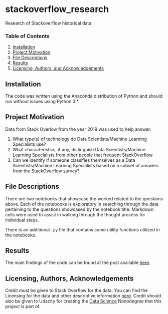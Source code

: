 # stackoverflow_research
Research of Stackoverflow historical data

### Table of Contents

1. [Installation](#installation)
2. [Project Motivation](#motivation)
3. [File Descriptions](#files)
4. [Results](#results)
5. [Licensing, Authors, and Acknowledgements](#licensing)


## Installation <a name="installation"></a>

The code was written using the Anaconda distribution of Python and should run without issues using Python 3.*.

## Project Motivation<a name="motivation"></a>

Data from Stack Overlow from the year 2019 was used to help answer:

1. What type(s) of technology do Data Scientists/Machine Learning Specialists use?
2. What characteristics, if any, distinguish Data Scientists/Machine Learning Specialists from other people that frequent StackOverflow
3. Can we identify if someone classifies themselves as a Data Scientists/Machine Learning Specialists based on a subset of answers from the StackOverflow survey?

## File Descriptions <a name="files"></a>

There are two notebooks that showcase the worked related to the questions above.  Each of the notebooks is exploratory in searching through the data pertaining to the questions showcased by the notebook title. Markdown cells were used to assist in walking through the thought process for individual steps.

There is an additional `.py` file that contains some utility functions utilized in the notebooks.

## Results<a name="results"></a>

The main findings of the code can be found at the post available [here](https://medium.com/).

## Licensing, Authors, Acknowledgements<a name="licensing"></a>

Credit must be given to Stack Overflow for the data.  You can find the Licensing for the data and other descriptive information [here](https://insights.stackoverflow.com/survey).  Credit should also be given to Udacity for creating the [Data Science](https://www.udacity.com/course/data-scientist-nanodegree--nd025) Nanodegree that this project is part of.


